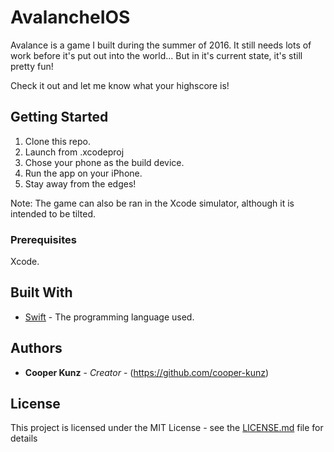 # AvalancheIOS

Avalance is a game I built during the summer of 2016. It still needs lots of work before it's put out into the world... But in it's current state, it's still pretty fun!

Check it out and let me know what your highscore is! 

## Getting Started

1) Clone this repo. 
2) Launch from .xcodeproj
3) Chose your phone as the build device.
4) Run the app on your iPhone. 
5) Stay away from the edges!

Note: The game can also be ran in the Xcode simulator, although it is intended to be tilted. 

### Prerequisites

Xcode.


## Built With

* [Swift](http://www.dropwizard.io/1.0.2/docs/) - The programming language used.


## Authors

* **Cooper Kunz** - *Creator* - (https://github.com/cooper-kunz)

## License

This project is licensed under the MIT License - see the [LICENSE.md](LICENSE.md) file for details 
